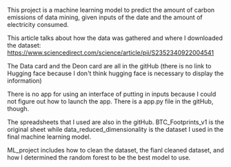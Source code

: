 This project is a machine learning model to predict the amount of carbon emissions of data mining, given inputs of the date and the amount of electricity consumed.

This article talks about how the data was gathered and where I downloaded the dataset: https://www.sciencedirect.com/science/article/pii/S2352340922004541

The Data card and the Deon card are all in the gitHub (there is no link to Hugging face because I don't think hugging face is necessary to display the information)

There is no app for using an interface of putting in inputs because I could not figure out how to launch the app. There is a app.py file in the gitHub, though.

The spreadsheets that I used are also in the gitHub. BTC_Footprints_v1 is the original sheet while data_reduced_dimensionality is the dataset I used in the final machine learning model.

ML_project includes how to clean the dataset, the fianl cleaned dataset, and how I determined the random forest to be the best model to use.
